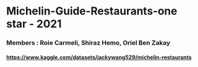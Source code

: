 # Michelin-Guide-Restaurants-one star - 2021
### Members : Roie Carmeli, Shiraz Hemo, Oriel Ben Zakay
#### https://www.kaggle.com/datasets/jackywang529/michelin-restaurants
